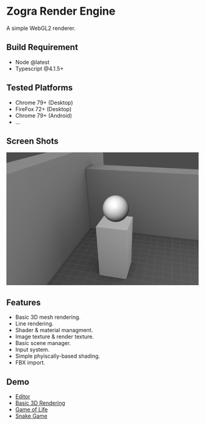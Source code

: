 # Zogra Render Engine


A simple WebGL2 renderer.


## Build Requirement
- Node @latest
- Typescript @4.1.5+

## Tested Platforms
- Chrome 79+ (Desktop)
- FireFox 72+ (Desktop)
- Chrome 79+ (Android)
- ...

## Screen Shots

![Screen shot](./docs/assets/img/screen-shot-1.png)

## Features
- Basic 3D mesh rendering.
- Line rendering.
- Shader & material managment.
- Image texture & render texture.
- Basic scene manager.
- Input system.
- Simple phyiscally-based shading.
- FBX import.

## Demo
- [Editor](https://sardinefish.github.io/zogra-renderer/editor/)
- [Basic 3D Rendering](https://sardinefish.github.io/zogra-renderer/examples/engine-test.html)
- [Game of Life](https://sardinefish.github.io/zogra-renderer/examples/life-game.html?fps=30)
- [Snake Game](https://sardinefish.github.io/zogra-renderer/examples/snake.html)